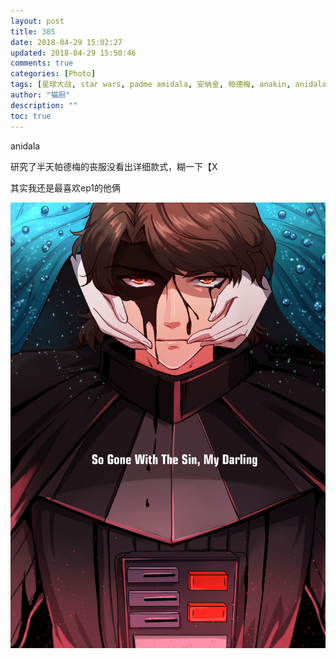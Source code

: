 ```yaml
---
layout: post
title: 385
date: 2018-04-29 15:02:27
updated: 2018-04-29 15:50:46
comments: true
categories: [Photo]
tags: [星球大战, star wars, padme amidala, 安纳金, 帕德梅, anakin, anidala, anakin skywalker]
author: "猫厨"
description: ""
toc: true
---
```


<p>anidala</p> 
<p>研究了半天帕德梅的丧服没看出详细款式，糊一下【X</p> 
<p>其实我还是最喜欢ep1的他俩</p>

![](https://raw.githubusercontent.com/alicewish/meowchain247/master/img_cVZNdzJtQk9JV2NrWjJmMW9lY0d4NFpoY1dsaGtuNGRMcnZHRTBqS0ZXWXE3cnBWblF5R1d3PT0.jpg)